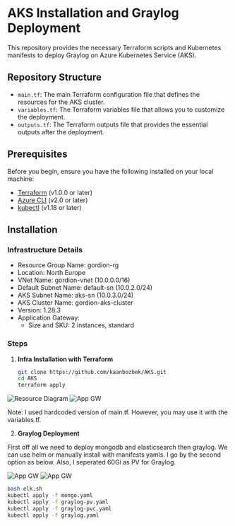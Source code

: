 # AKS Installation and Graylog Deployment

This repository provides the necessary Terraform scripts and Kubernetes manifests to deploy Graylog on Azure Kubernetes Service (AKS). 

## Repository Structure

- `main.tf`: The main Terraform configuration file that defines the resources for the AKS cluster.
- `variables.tf`: The Terraform variables file that allows you to customize the deployment.
- `outputs.tf`: The Terraform outputs file that provides the essential outputs after the deployment.



## Prerequisites

Before you begin, ensure you have the following installed on your local machine:

- [Terraform](https://www.terraform.io/downloads.html) (v1.0.0 or later)
- [Azure CLI](https://docs.microsoft.com/en-us/cli/azure/install-azure-cli) (v2.0 or later)
- [kubectl](https://kubernetes.io/docs/tasks/tools/install-kubectl/) (v1.18 or later)

## Installation

### Infrastructure Details
- Resource Group Name: gordion-rg
- Location: North Europe
- VNet Name: gordion-vnet (10.0.0.0/16)
- Default Subnet Name: default-sn (10.0.2.0/24)
- AKS Subnet Name: aks-sn (10.0.3.0/24)
- AKS Cluster Name: gordion-aks-cluster
- Version: 1.28.3
- Application Gateway:
  - Size and SKU: 2 instances, standard

### Steps

1. **Infra Installation with Terraform**

   ```sh
   git clone https://github.com/kaanbozbek/AKS.git
   cd AKS
   terraform apply
![Resource Diagram](https://github.com/kaanbozbek/AKS/blob/main/images/resources.png)
![App GW](https://github.com/kaanbozbek/AKS/blob/main/images/appgw.png)

Note: I used hardcoded version of main.tf. However, you may use it with the variables.tf.

2. **Graylog Deployment**
   
First off all we need to deploy mongodb and elasticsearch then graylog. We can use helm or manually install with manifests yamls. I go by the second option as below. Also, I seperated 60Gi as PV for Graylog.

![App GW](https://github.com/kaanbozbek/AKS/blob/main/images/Pods2.png)
![App GW](https://github.com/kaanbozbek/AKS/blob/main/images/Pods.png)

```sh
bash elk.sh
kubectl apply -f mongo.yaml
kubectl apply -f graylog-pv.yaml
kubectl apply -f graylog-pvc.yaml
kubectl apply -f graylog.yaml 




